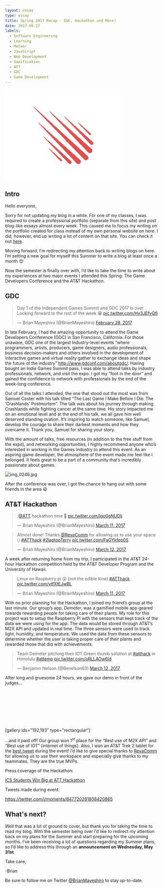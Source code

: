 ```yaml
---
layout: essay
type: essay
title: Spring 2017 Recap - GDC, Hackathon and More!
date: 2017-05-27
labels:
  - Software Engineering
  - Learning
  - Meteor
  - JavaScript
  - Web Development
  - Gamification
  - ATT
  - GDC
  - Game Development
---
```

<img class="ui medium centered image" src="../images/meteor.png">

## Intro
Hello everyone,

Sorry for not updating my blog in a while. For one of my classes, I was required to create a professional portfolio (separate from this site) and post blog-like essays almost every week. This caused me to focus my writing on the portfolio created for class instead of my own personal website on here. I did, however, end up writing a lot of content on that site. You can check it out [here](http://brianmayeshiro.github.io).

Moving forward, I’m redirecting my attention back to writing blogs on here. I’m setting a new goal for myself this Summer to write a blog at least once a month 😊

Now the semester is finally over with, I’d like to take the time to write about my experiences at two major events I attended this Spring: The Game Developers Conference and the AT&T Hackathon.
## GDC
<blockquote class="twitter-tweet" data-lang="en"><p lang="en" dir="ltr">Day 1 of the Independent Games Summit and GDC 2017 is over. Looking forward to the rest of the week 😁 <a href="https://t.co/Hv3JEfvQfj">pic.twitter.com/Hv3JEfvQfj</a></p>&mdash; Brian Mayeshiro (@BrianMayeshiro) <a href="https://twitter.com/BrianMayeshiro/status/836411497425186816?ref_src=twsrc%5Etfw">February 28, 2017</a></blockquote>

In late February, I had the amazing opportunity to attend the Game Developers Conference (GDC) in San Francisco, California. For those unaware, GDC one of the largest Industry-level events “where programmers, artists, producers, game designers, audio professionals, business decision-makers and others involved in the development of interactive games and virtual reality gather to exchange ideas and shape the future of the industry” http://www.gdconf.com/aboutgdc/. Having bought an Indie Games Summit pass, I was able to attend talks by industry professionals, network, and visit the expo. I got my “foot in the door” and gained the confidence to network with professionals by the end of the week-long conference.

<div class="ui embed" data-source="youtube" data-id="LQHtOg46eOw" >
</div>

Out of all the talks I attended, the one that stood out the most was from Samuel Coster with his talk titled “The Last Game I Make Before I Die: The ‘Crashlands’ Postmortem”. The talk was about his journey through making Crashlands while fighting cancer at the same time. His story impacted me on an emotional level and at the end of his talk, we all gave him well deserved standing ovation. It’s inspiring to watch someone, like Samuel, develop the courage to share their darkest moments and how they overcame it. Thank you, Samuel for sharing your story.

With the amount of talks, free resources (in addition to the free stuff from the expo), and networking opportunities, I highly recommend anyone who’s interested in working in the Games Industry to attend this event. As an aspiring game developer, the atmosphere of the event made me feel like I belonged. It feels great to be a part of a community that’s incredibly passionate about games.

<img class="ui medium centered image" src="https://brianmayeshiro.files.wordpress.com/2017/05/img_0246-e1495926664568.jpg" alt="img_0246.jpg" width="312" height="417" />

After the conference was over, I got the chance to hang out with some friends in the area 😃
## AT&T Hackathon
<blockquote class="twitter-tweet" data-lang="en"><p lang="en" dir="ltr">.<a href="https://twitter.com/ATT?ref_src=twsrc%5Etfw">@ATT</a> hackathon time 😬 <a href="https://t.co/lgo0gNUDlj">pic.twitter.com/lgo0gNUDlj</a></p>&mdash; Brian Mayeshiro (@BrianMayeshiro) <a href="https://twitter.com/BrianMayeshiro/status/840410618792370176?ref_src=twsrc%5Etfw">March 11, 2017</a></blockquote>


<blockquote class="twitter-tweet" data-lang="en"><p lang="en" dir="ltr">Almost done! Thanks <a href="https://twitter.com/RevaComm?ref_src=twsrc%5Etfw">@RevaComm</a> for allowing us to use your space :) <a href="https://twitter.com/hashtag/ATThack?src=hash&amp;ref_src=twsrc%5Etfw">#ATThack</a> <a href="https://twitter.com/hashtag/2laptopTerry?src=hash&amp;ref_src=twsrc%5Etfw">#2laptopTerry</a> <a href="https://t.co/FaGYkfeo0S">pic.twitter.com/FaGYkfeo0S</a></p>&mdash; Brian Mayeshiro (@BrianMayeshiro) <a href="https://twitter.com/BrianMayeshiro/status/840744932826525696?ref_src=twsrc%5Etfw">March 12, 2017</a></blockquote>

A week after returning home from my trip, I participated in the AT&T 24-hour Hackathon competition held by the AT&T Developer Program and the University of Hawaii.

<blockquote class="twitter-tweet" data-lang="en"><p lang="en" dir="ltr">Linux on Raspberry pi 😮 (not the edible kine) <a href="https://twitter.com/hashtag/ATThack?src=hash&amp;ref_src=twsrc%5Etfw">#ATThack</a> <a href="https://t.co/vtfXtEJwBL">pic.twitter.com/vtfXtEJwBL</a></p>&mdash; Brian Mayeshiro (@BrianMayeshiro) <a href="https://twitter.com/BrianMayeshiro/status/840463119130411008?ref_src=twsrc%5Etfw">March 11, 2017</a></blockquote>
<script async src="https://platform.twitter.com/widgets.js" charset="utf-8"></script>


With no prior planning for the Hackathon, I joined my friend’s group at the last minute. Our group’s app, <em>Demeter</em>, was a gamified mobile app geared towards rewarding people for taking care of their plants. My role for this project was to setup the Raspberry Pi with the sensors that kept track of the data we were using for the app. The data would be stored through AT&T’s M2X API and updated in real time. The three sensors were used to track light, humidity, and temperature. We used the data from these sensors to determine whether the user is taking proper care of their plants and rewarded those that did with achievements.

<blockquote class="twitter-tweet" data-lang="en"><p lang="en" dir="ltr">Team Demeter pitching their IOT Green thumb solution at <a href="https://twitter.com/hashtag/atthack?src=hash&amp;ref_src=twsrc%5Etfw">#atthack</a> in Honolulu <a href="https://twitter.com/hashtag/attemp?src=hash&amp;ref_src=twsrc%5Etfw">#attemp</a> <a href="https://t.co/oRLLAOw6Id">pic.twitter.com/oRLLAOw6Id</a></p>&mdash; Benjamin Nelson (@Benelson83) <a href="https://twitter.com/Benelson83/status/840790739881611265?ref_src=twsrc%5Etfw">March 12, 2017</a></blockquote>

After long and gruesome 24 hours, we gave our demo in front of the judges…

 

 

 

 

[gallery ids="192,193" type="rectangular"]

…and it paid off! Our group won 1<sup>st</sup> place for the “Best use of M2X API” and “Best use of IOT” (internet of things). Also, I won an AT&T Trek 2 tablet for the <a href="https://twitter.com/BrianMayeshiro/status/840463119130411008" target="_blank" rel="noopener noreferrer">best tweet</a> during the event! I’d like to give special thanks to <a href="https://twitter.com/RevaComm">RevaComm</a> for allowing us to use their workspace and especially give thanks to my teammates. They are the true MVPs.

Press coverage of the Hackathon:

<a href="https://www.ics.hawaii.edu/2017/03/ics-students-win-big-at-att-hackathon/" target="_blank" rel="noopener noreferrer">ICS Students Win Big at ATT Hackathon</a>

Tweets made during event:

<a href="https://twitter.com/i/moments/847720281808420865" target="_blank" rel="noopener noreferrer">https://twitter.com/i/moments/847720281808420865</a>
## What's next?
Well that was a lot of ground to cover, but thank you for taking the time to read my blog. With the semester being over I’d like to redirect my attention back on my plans for the Summer and start preparing for the upcoming months. I’ve been receiving a lot of questions regarding my Summer plans, so I’d like to address this through an <strong>announcement on Wednesday, May 31st</strong>.

Take care,

-Brian

Be sure to follow me on Twitter <a href="https://twitter.com/BrianMayeshiro">@BrianMayeshiro</a> to stay up-to-date.
